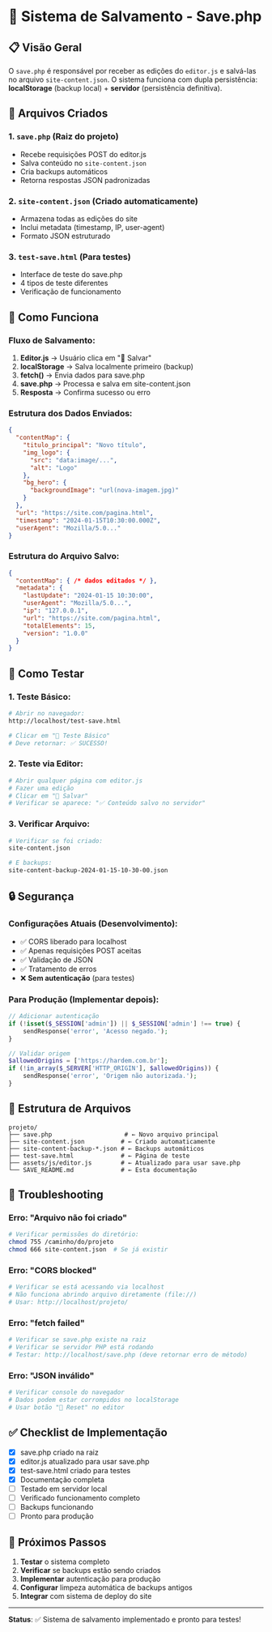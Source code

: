 # 💾 Sistema de Salvamento - Save.php

## 📋 **Visão Geral**

O `save.php` é responsável por receber as edições do `editor.js` e salvá-las no arquivo `site-content.json`. O sistema funciona com dupla persistência: **localStorage** (backup local) + **servidor** (persistência definitiva).

## 🚀 **Arquivos Criados**

### 1. `save.php` (Raiz do projeto)
- Recebe requisições POST do editor.js
- Salva conteúdo no `site-content.json`
- Cria backups automáticos
- Retorna respostas JSON padronizadas

### 2. `site-content.json` (Criado automaticamente)
- Armazena todas as edições do site
- Inclui metadata (timestamp, IP, user-agent)
- Formato JSON estruturado

### 3. `test-save.html` (Para testes)
- Interface de teste do save.php
- 4 tipos de teste diferentes
- Verificação de funcionamento

## 🔧 **Como Funciona**

### Fluxo de Salvamento:
1. **Editor.js** → Usuário clica em "💾 Salvar"
2. **localStorage** → Salva localmente primeiro (backup)
3. **fetch()** → Envia dados para save.php
4. **save.php** → Processa e salva em site-content.json
5. **Resposta** → Confirma sucesso ou erro

### Estrutura dos Dados Enviados:
```json
{
  "contentMap": {
    "titulo_principal": "Novo título",
    "img_logo": {
      "src": "data:image/...",
      "alt": "Logo"
    },
    "bg_hero": {
      "backgroundImage": "url(nova-imagem.jpg)"
    }
  },
  "url": "https://site.com/pagina.html",
  "timestamp": "2024-01-15T10:30:00.000Z",
  "userAgent": "Mozilla/5.0..."
}
```

### Estrutura do Arquivo Salvo:
```json
{
  "contentMap": { /* dados editados */ },
  "metadata": {
    "lastUpdate": "2024-01-15 10:30:00",
    "userAgent": "Mozilla/5.0...",
    "ip": "127.0.0.1",
    "url": "https://site.com/pagina.html",
    "totalElements": 15,
    "version": "1.0.0"
  }
}
```

## 🧪 **Como Testar**

### 1. Teste Básico:
```bash
# Abrir no navegador:
http://localhost/test-save.html

# Clicar em "📝 Teste Básico"
# Deve retornar: ✅ SUCESSO!
```

### 2. Teste via Editor:
```bash
# Abrir qualquer página com editor.js
# Fazer uma edição
# Clicar em "💾 Salvar"
# Verificar se aparece: "✅ Conteúdo salvo no servidor"
```

### 3. Verificar Arquivo:
```bash
# Verificar se foi criado:
site-content.json

# E backups:
site-content-backup-2024-01-15-10-30-00.json
```

## 🔒 **Segurança**

### Configurações Atuais (Desenvolvimento):
- ✅ CORS liberado para localhost
- ✅ Apenas requisições POST aceitas
- ✅ Validação de JSON
- ✅ Tratamento de erros
- ❌ **Sem autenticação** (para testes)

### Para Produção (Implementar depois):
```php
// Adicionar autenticação
if (!isset($_SESSION['admin']) || $_SESSION['admin'] !== true) {
    sendResponse('error', 'Acesso negado.');
}

// Validar origem
$allowedOrigins = ['https://hardem.com.br'];
if (!in_array($_SERVER['HTTP_ORIGIN'], $allowedOrigins)) {
    sendResponse('error', 'Origem não autorizada.');
}
```

## 📁 **Estrutura de Arquivos**

```
projeto/
├── save.php                    # ← Novo arquivo principal
├── site-content.json          # ← Criado automaticamente
├── site-content-backup-*.json # ← Backups automáticos
├── test-save.html             # ← Página de teste
├── assets/js/editor.js        # ← Atualizado para usar save.php
└── SAVE_README.md             # ← Esta documentação
```

## 🚨 **Troubleshooting**

### Erro: "Arquivo não foi criado"
```bash
# Verificar permissões do diretório:
chmod 755 /caminho/do/projeto
chmod 666 site-content.json  # Se já existir
```

### Erro: "CORS blocked"
```bash
# Verificar se está acessando via localhost
# Não funciona abrindo arquivo diretamente (file://)
# Usar: http://localhost/projeto/
```

### Erro: "fetch failed"
```bash
# Verificar se save.php existe na raiz
# Verificar se servidor PHP está rodando
# Testar: http://localhost/save.php (deve retornar erro de método)
```

### Erro: "JSON inválido"
```bash
# Verificar console do navegador
# Dados podem estar corrompidos no localStorage
# Usar botão "🚨 Reset" no editor
```

## ✅ **Checklist de Implementação**

- [x] save.php criado na raiz
- [x] editor.js atualizado para usar save.php
- [x] test-save.html criado para testes
- [x] Documentação completa
- [ ] Testado em servidor local
- [ ] Verificado funcionamento completo
- [ ] Backups funcionando
- [ ] Pronto para produção

## 🎯 **Próximos Passos**

1. **Testar** o sistema completo
2. **Verificar** se backups estão sendo criados
3. **Implementar** autenticação para produção
4. **Configurar** limpeza automática de backups antigos
5. **Integrar** com sistema de deploy do site

---

**Status**: ✅ Sistema de salvamento implementado e pronto para testes! 